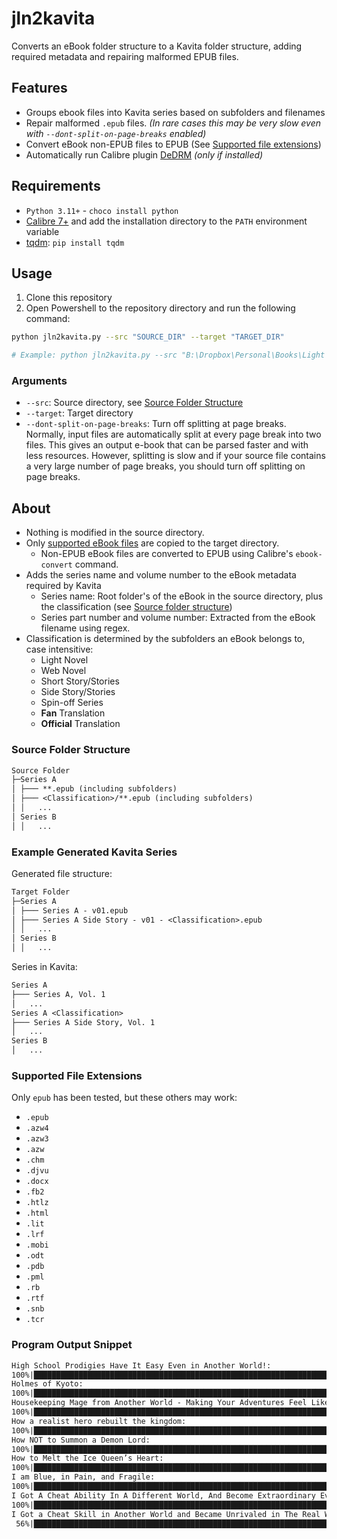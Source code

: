 # jln2kavita

Converts an eBook folder structure to a Kavita folder structure, adding required metadata and repairing malformed EPUB files.

## Features

- Groups ebook files into Kavita series based on subfolders and filenames
- Repair malformed `.epub` files. *(In rare cases this may be very slow even with `--dont-split-on-page-breaks` enabled)*
- Convert eBook non-EPUB files to EPUB (See [Supported file extensions](#supported-file-extensions))
- Automatically run Calibre plugin [DeDRM](https://github.com/noDRM/DeDRM_tools) *(only if installed)*

## Requirements

- `Python 3.11+` - `choco install python`
- [Calibre 7+](https://calibre-ebook.com/) and add the installation directory to the `PATH` environment variable
- [tqdm](https://pypi.org/project/tqdm/): `pip install tqdm`

## Usage

1. Clone this repository
1. Open Powershell to the repository directory and run the following command:

```bash
python jln2kavita.py --src "SOURCE_DIR" --target "TARGET_DIR"

# Example: python jln2kavita.py --src "B:\Dropbox\Personal\Books\Light Novels, Manga\Just Light Novels" --target "B:\Media Server\Light Novels"
```

### Arguments

- `--src`: Source directory, see [Source Folder Structure](#source-folder-structure)
- `--target`: Target directory
- `--dont-split-on-page-breaks`: Turn off splitting at page breaks. Normally, input files are automatically split at every page break into two files. This gives an output e-book that can be parsed faster and with less resources. However, splitting is slow and if your source file contains a very large number of page breaks, you should turn off splitting on page breaks.

## About

- Nothing is modified in the source directory.
- Only [supported eBook files](#supported-file-extensions) are copied to the target directory.
  - Non-EPUB eBook files are converted to EPUB using Calibre's `ebook-convert` command.
- Adds the series name and volume number to the eBook metadata required by Kavita
  - Series name: Root folder's of the eBook in the source directory, plus the classification (see [Source folder structure](#source-folder-structure))
  - Series part number and volume number: Extracted from the eBook filename using regex.
- Classification is determined by the subfolders an eBook belongs to, case intensitive:
  - Light Novel
  - Web Novel
  - Short Story/Stories
  - Side Story/Stories
  - Spin-off Series
  - **Fan** Translation
  - **Official** Translation

### Source Folder Structure

```txt
Source Folder
├─Series A
│ ├─── **.epub (including subfolders)
│ ├─── <Classification>/**.epub (including subfolders)
│ │   ...
│ Series B
│ │   ...

```

### Example Generated Kavita Series

Generated file structure:

```txt
Target Folder
├─Series A
│ ├─── Series A - v01.epub
│ ├─── Series A Side Story - v01 - <Classification>.epub
│ │   ...
│ Series B
│ │   ...
```

Series in Kavita:

```txt
Series A
├─── Series A, Vol. 1
│   ...
Series A <Classification>
├─── Series A Side Story, Vol. 1
│   ...
Series B
│   ...
```

### Supported File Extensions

Only `epub` has been tested, but these others may work:

- `.epub`
- `.azw4`
- `.azw3`
- `.azw`
- `.chm`
- `.djvu`
- `.docx`
- `.fb2`
- `.htlz`
- `.html`
- `.lit`
- `.lrf`
- `.mobi`
- `.odt`
- `.pdb`
- `.pml`
- `.rb`
- `.rtf`
- `.snb`
- `.tcr`

### Program Output Snippet

```txt
High School Prodigies Have It Easy Even in Another World!:
100%|██████████████████████████████████████████████████████████████████████████████████████████████████████████████████████████████████████| 7/7 [00:04<00:00,  1.58it/s] 
Holmes of Kyoto:
100%|████████████████████████████████████████████████████████████████████████████████████████████████████████████████████████████████████| 14/14 [00:07<00:00,  1.82it/s] 
Housekeeping Mage from Another World - Making Your Adventures Feel Like Home!:
100%|██████████████████████████████████████████████████████████████████████████████████████████████████████████████████████████████████████| 3/3 [00:01<00:00,  1.57it/s] 
How a realist hero rebuilt the kingdom:
100%|████████████████████████████████████████████████████████████████████████████████████████████████████████████████████████████████████| 17/17 [00:10<00:00,  1.57it/s] 
How NOT to Summon a Demon Lord:
100%|████████████████████████████████████████████████████████████████████████████████████████████████████████████████████████████████████| 14/14 [00:16<00:00,  1.16s/it] 
How to Melt the Ice Queen’s Heart:
100%|██████████████████████████████████████████████████████████████████████████████████████████████████████████████████████████████████████| 1/1 [00:00<00:00,  2.16it/s] 
I am Blue, in Pain, and Fragile:
100%|██████████████████████████████████████████████████████████████████████████████████████████████████████████████████████████████████████| 1/1 [00:00<00:00,  1.89it/s] 
I Got A Cheat Ability In A Different World, And Become Extraordinary Even In The Real World:
100%|██████████████████████████████████████████████████████████████████████████████████████████████████████████████████████████████████████| 9/9 [00:04<00:00,  1.87it/s] 
I Got a Cheat Skill in Another World and Became Unrivaled in The Real World, Too:
 56%|██████████████████████████████████████████████████████████████████████████▍                                                           | 5/9 [00:02<00:02,  1.97it/s]
```
